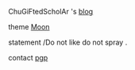 ChuGiFtedScholAr 's [blog](https://chugiftedscholar.github.io/)

theme [Moon](https://github.com/TaylanTatli/Moon)

statement /Do not like do not spray .

contact [pgp](/assets/pgp.txt)
